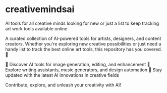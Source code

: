 # creativemindsai
AI tools for all creative minds looking for new or just a list to keep tracking art work tools available online.

A curated collection of AI-powered tools for artists, designers, and content creators. Whether you're exploring new creative possibilities or just need a handy list to track the best online art tools, this repository has you covered. 🚀

🔹 Discover AI tools for image generation, editing, and enhancement
🔹 Explore writing assistants, music generators, and design automation
🔹 Stay updated with the latest AI innovations in creative fields

Contribute, explore, and unleash your creativity with AI! 
